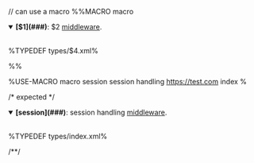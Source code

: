 // can use a macro
%%MACRO macro
<details open>
<summary><strong>[$1](###)</strong>: $2 <a href="$3">middleware</a>.
<br/><br/>
</summary>

%TYPEDEF types/$4.xml%
</details>
%%

%USE-MACRO macro
<data>session</data>
<data>session handling</data>
<data>https://test.com</data>
<data>index</data>
%

/* expected */

<details open>
<summary><strong>[session](###)</strong>: session handling <a href="https://test.com">middleware</a>.
<br/><br/>
</summary>

%TYPEDEF types/index.xml%
</details>
/**/
